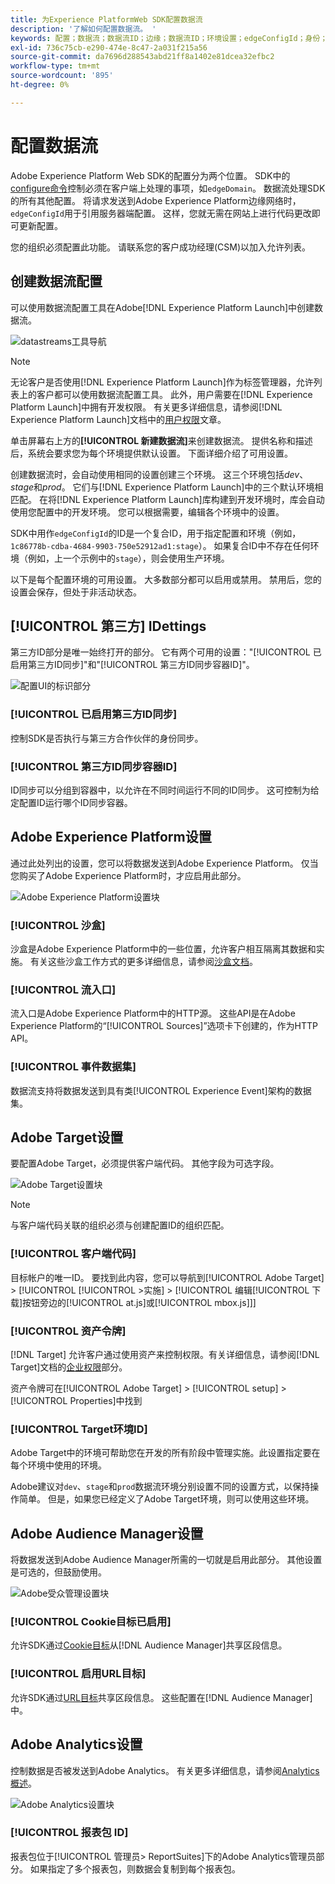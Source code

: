 ```yaml
---
title: 为Experience PlatformWeb SDK配置数据流
description: '了解如何配置数据流。 '
keywords: 配置；数据流；数据流ID；边缘；数据流ID；环境设置；edgeConfigId；身份；启用ID同步的容器ID；沙盒；流入口；事件数据集；目标；客户端代码；资产令牌；目标环境ID;Cookie目标；URL目标；Analytics设置阻止报表包ID;
exl-id: 736c75cb-e290-474e-8c47-2a031f215a56
source-git-commit: da7696d288543abd21ff8a1402e81dcea32efbc2
workflow-type: tm+mt
source-wordcount: '895'
ht-degree: 0%

---
```



# 配置数据流

Adobe Experience Platform Web SDK的配置分为两个位置。 SDK中的[configure命令](configuring-the-sdk.md)控制必须在客户端上处理的事项，如`edgeDomain`。 数据流处理SDK的所有其他配置。 将请求发送到Adobe Experience Platform边缘网络时， `edgeConfigId`用于引用服务器端配置。 这样，您就无需在网站上进行代码更改即可更新配置。

您的组织必须配置此功能。 请联系您的客户成功经理(CSM)以加入允许列表。

## 创建数据流配置

可以使用数据流配置工具在Adobe[!DNL Experience Platform Launch]中创建数据流。

![datastreams工具导航](../../assets/datastreams_config.png)

>[!NOTE]
>
>无论客户是否使用[!DNL Experience Platform Launch]作为标签管理器，允许列表上的客户都可以使用数据流配置工具。 此外，用户需要在[!DNL Experience Platform Launch]中拥有开发权限。 有关更多详细信息，请参阅[!DNL Experience Platform Launch]文档中的[用户权限](../../tags/ui/administration/user-permissions.md)文章。

单击屏幕右上方的&#x200B;**[!UICONTROL 新建数据流]**&#x200B;来创建数据流。 提供名称和描述后，系统会要求您为每个环境提供默认设置。 下面详细介绍了可用设置。

创建数据流时，会自动使用相同的设置创建三个环境。 这三个环境包括&#x200B;*dev*、*stage*&#x200B;和&#x200B;*prod*。 它们与[!DNL Experience Platform Launch]中的三个默认环境相匹配。 在将[!DNL Experience Platform Launch]库构建到开发环境时，库会自动使用您配置中的开发环境。 您可以根据需要，编辑各个环境中的设置。

SDK中用作`edgeConfigId`的ID是一个复合ID，用于指定配置和环境（例如，`1c86778b-cdba-4684-9903-750e52912ad1:stage`）。 如果复合ID中不存在任何环境（例如，上一个示例中的`stage`），则会使用生产环境。

以下是每个配置环境的可用设置。 大多数部分都可以启用或禁用。 禁用后，您的设置会保存，但处于非活动状态。

## [!UICONTROL 第三方] IDettings

第三方ID部分是唯一始终打开的部分。 它有两个可用的设置：&quot;[!UICONTROL 已启用第三方ID同步]&quot;和&quot;[!UICONTROL 第三方ID同步容器ID]&quot;。

![配置UI的标识部分](../../assets/edge_configuration_identity.png)

### [!UICONTROL 已启用第三方ID同步]

控制SDK是否执行与第三方合作伙伴的身份同步。

### [!UICONTROL 第三方ID同步容器ID]

ID同步可以分组到容器中，以允许在不同时间运行不同的ID同步。 这可控制为给定配置ID运行哪个ID同步容器。

## Adobe Experience Platform设置

通过此处列出的设置，您可以将数据发送到Adobe Experience Platform。 仅当您购买了Adobe Experience Platform时，才应启用此部分。

![Adobe Experience Platform设置块](../../assets/edge_configuration_aep.png)

### [!UICONTROL 沙盒]

沙盒是Adobe Experience Platform中的一些位置，允许客户相互隔离其数据和实施。 有关这些沙盒工作方式的更多详细信息，请参阅[沙盒文档](../../sandboxes/home.md)。

### [!UICONTROL 流入口]

流入口是Adobe Experience Platform中的HTTP源。 这些API是在Adobe Experience Platform的“[!UICONTROL Sources]”选项卡下创建的，作为HTTP API。

### [!UICONTROL 事件数据集]

数据流支持将数据发送到具有类[!UICONTROL Experience Event]架构的数据集。

## Adobe Target设置

要配置Adobe Target，必须提供客户端代码。 其他字段为可选字段。

![Adobe Target设置块](../../assets/edge_configuration_target.png)

>[!NOTE]
>
>与客户端代码关联的组织必须与创建配置ID的组织匹配。

### [!UICONTROL 客户端代码]

目标帐户的唯一ID。 要找到此内容，您可以导航到[!UICONTROL Adobe Target] > [!UICONTROL [!UICONTROL >实施] > [!UICONTROL 编辑[!UICONTROL 下载]按钮旁边的[!UICONTROL at.js]或[!UICONTROL mbox.js]]]

### [!UICONTROL 资产令牌]

[!DNL Target] 允许客户通过使用资产来控制权限。有关详细信息，请参阅[!DNL Target]文档的[企业权限](https://experienceleague.adobe.com/docs/target/using/administer/manage-users/enterprise/properties-overview.html)部分。

资产令牌可在[!UICONTROL Adobe Target] > [!UICONTROL setup] > [!UICONTROL Properties]中找到

### [!UICONTROL Target环境ID]

[](https://experienceleague.adobe.com/docs/target/using/administer/hosts.html) Adobe Target中的环境可帮助您在开发的所有阶段中管理实施。此设置指定要在每个环境中使用的环境。

Adobe建议对`dev`、`stage`和`prod`数据流环境分别设置不同的设置方式，以保持操作简单。 但是，如果您已经定义了Adobe Target环境，则可以使用这些环境。

## Adobe Audience Manager设置

将数据发送到Adobe Audience Manager所需的一切就是启用此部分。 其他设置是可选的，但鼓励使用。

![Adobe受众管理设置块](../../assets/edge_configuration_aam.png)

### [!UICONTROL Cookie目标已启用]

允许SDK通过[Cookie目标](https://experienceleague.adobe.com/docs/audience-manager/user-guide/features/destinations/custom-destinations/create-cookie-destination.html)从[!DNL Audience Manager]共享区段信息。

### [!UICONTROL 启用URL目标]

允许SDK通过[URL目标](https://experienceleague.adobe.com/docs/audience-manager/user-guide/features/destinations/custom-destinations/create-url-destination.html)共享区段信息。 这些配置在[!DNL Audience Manager]中。

## Adobe Analytics设置

控制数据是否被发送到Adobe Analytics。 有关更多详细信息，请参阅[Analytics概述](../data-collection/adobe-analytics/analytics-overview.md)。

![Adobe Analytics设置块](../../assets/edge_configuration_aa.png)

### [!UICONTROL 报表包 ID]

报表包位于[!UICONTROL 管理员> ReportSuites]下的Adobe Analytics管理员部分。 如果指定了多个报表包，则数据会复制到每个报表包。
